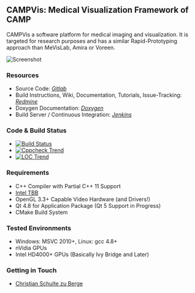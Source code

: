 ## CAMPVis: Medical Visualization Framework of CAMP

CAMPVis a software platform for medical imaging and visualization. It is targeted for research purposes and has a similar Rapid-Prototyping approach than MeVisLab, Amira or Voreen.

![Screenshot](https://campcloud.informatik.tu-muenchen.de/redmine/attachments/download/152/volumeexplorerdemo.jpg)

### Resources

* Source Code: *[Gitlab](https://campgit.in.tum.de/berge/campvis)*
* Build Instructions, Wiki, Documentation, Tutorials, Issue-Tracking: *[Redmine](https://campcloud.informatik.tu-muenchen.de/redmine/projects/tumvis)*
* Doxygen Documentation: *[Doxygen](http://campci.informatik.tu-muenchen.de:8090/userContent/campvis/doc/index.html)*
* Build Server / Continuous Integration: *[Jenkins](http://campci.informatik.tu-muenchen.de:8090/job/CAMPVis/)*

### Code & Build Status

* [![Build Status](http://campci.informatik.tu-muenchen.de:8090/buildStatus/icon?job=CAMPVis)](http://campci.informatik.tu-muenchen.de:8090/job/CAMPVis/)
* [![Cppcheck Trend](http://campci.informatik.tu-muenchen.de:8090/job/CAMPVis-cppcheck/cppcheckResult/graph)](http://campci.informatik.tu-muenchen.de:8090/job/CAMPVis-cppcheck/cppcheckResult/)
* [![LOC Trend](http://campci.informatik.tu-muenchen.de:8090/job/CAMPVis/sloccountResult/trend)](http://campci.informatik.tu-muenchen.de:8090/job/CAMPVis/sloccountResult/)

### Requirements

* C++ Compiler with Partial C++ 11 Support
* [Intel TBB](https://www.threadingbuildingblocks.org/)
* OpenGL 3.3+ Capable Video Hardware (and Drivers!)
* Qt 4.8 for Application Package (Qt 5 Support in Progress)
* CMake Build System

### Tested Environments

* Windows: MSVC 2010+, Linux: gcc 4.8+
* nVidia GPUs
* Intel HD4000+ GPUs (Basically Ivy Bridge and Later)

### Getting in Touch

* [Christian Schulte zu Berge](http://campar.in.tum.de/Main/ChristianSchulteZuBerge)

